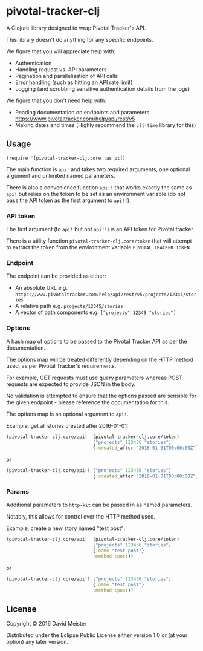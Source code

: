 # pivotal-tracker-clj

A Clojure library designed to wrap Pivotal Tracker's API.

This library doesn't do anything for any specific endpoints.

We figure that you will appreciate help with:
- Authentication
- Handling request vs. API parameters
- Pagination and parallelisation of API calls
- Error handling (such as hitting an API rate limit)
- Logging (and scrubbing sensitive authentication details from the logs)

We figure that you don't need help with:
- Reading documentation on endpoints and parameters https://www.pivotaltracker.com/help/api/rest/v5
- Making dates and times (Highly recommend the `clj-time` library for this)

## Usage

`(require '[pivotal-tracker-clj.core :as pt])`

The main function is `api!` and takes two required arguments, one optional argument and unlimited named parameters.

There is also a convenience function `api!!` that works exactly the same as `api!` but relies on the token to be set as an environment variable (do not pass the API token as the first argument to `api!!`).

### API token

The first argument (to `api!` but not `api!!`) is an API token for Pivotal tracker.

There is a utility function `pivotal-tracker-clj.core/token` that will attempt to extract the token from the environment variable `PIVOTAL_TRACKER_TOKEN`.

### Endpoint

The endpoint can be provided as either:

- An absolute URL e.g. `https://www.pivotaltracker.com/help/api/rest/v5/projects/12345/stories`
- A relative path e.g. `projects/12345/stories`
- A vector of path components e.g. `["projects" 12345 "stories"]`

### Options

A hash map of options to be passed to the Pivotal Tracker API as per the documentation.

The options map will be treated differently depending on the HTTP method used, as per Pivotal Tracker's requirements.

For example, GET requests must use query parameters whereas POST requests are expected to provide JSON in the body.

No validation is attempted to ensure that the options passed are sensible for the given endpoint - please reference the documentation for this.

The options map is an optional argument to `api!`.

Example, get all stories created after 2016-01-01:

```clojure
(pivotal-tracker-clj.core/api!  (pivotal-tracker-clj.core/token)
                                ["projects" 123456 "stories"]
                                {:created_after "2016-01-01T00:00:00Z"})
```

or

```clojure
(pivotal-tracker-clj.core/api!! ["projects" 123456 "stories"]
                                {:created_after "2016-01-01T00:00:00Z"})
```

### Params

Additional parameters to `http-kit` can be passed in as named parameters.

Notably, this allows for control over the HTTP method used.

Example, create a new story named "test post":

```clojure
(pivotal-tracker-clj.core/api!  (pivotal-tracker-clj.core/token)
                                ["projects" 123456 "stories"]
                                {:name "test post"}
                                :method :post))
```

or

```clojure
(pivotal-tracker-clj.core/api!! ["projects" 123456 "stories"]
                                {:name "test post"}
                                :method :post))
```

## License

Copyright © 2016 David Meister

Distributed under the Eclipse Public License either version 1.0 or (at
your option) any later version.
